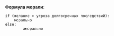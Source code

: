 **Формула морали:**
```
if (желание > угроза долгосрочных последствий):
    морально
else:
		аморально
```


